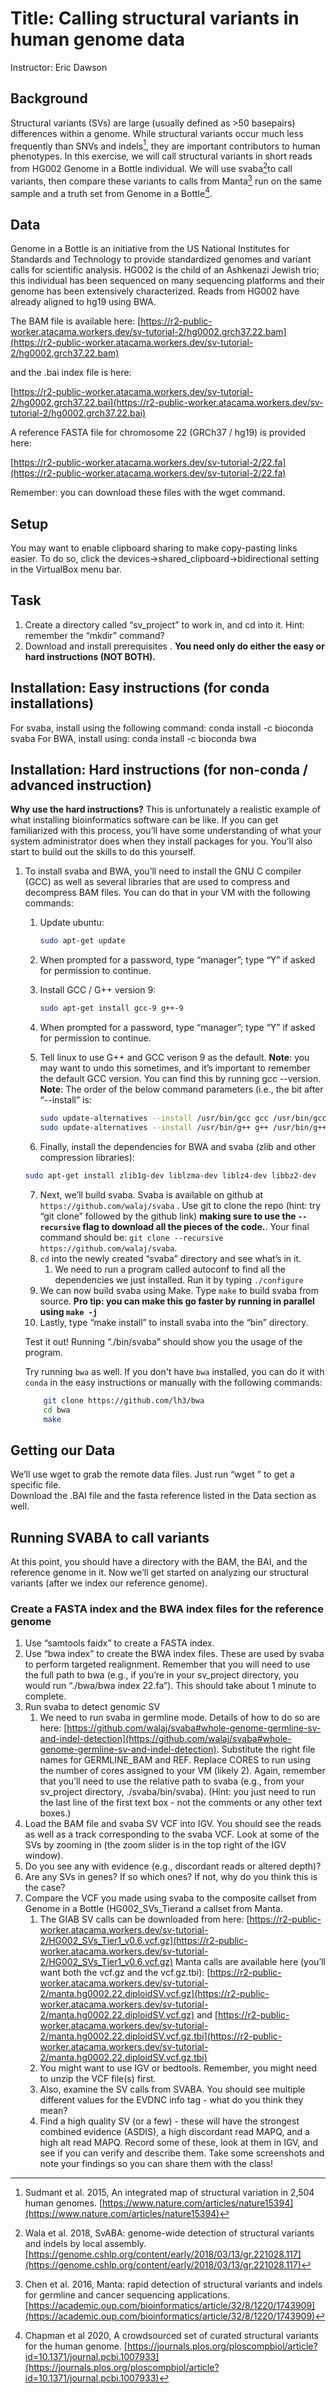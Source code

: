 # Title: Calling structural variants in human genome data

Instructor: Eric Dawson

## Background

Structural variants (SVs) are large (usually defined as >50 basepairs) differences within a genome.
While structural variants occur much less frequently than SNVs and indels[^1], they are important contributors to human phenotypes.
In this exercise, we will call structural variants in short reads from HG002 Genome in a Bottle individual.
We will use svaba[^2]to call variants, then compare these variants to calls from Manta[^3] run on the same sample and a truth set from Genome in a Bottle[^4].

## Data

Genome in a Bottle is an initiative from the US National Institutes for Standards and Technology to provide standardized genomes and variant calls for scientific analysis. HG002 is the child of an Ashkenazi Jewish trio; this individual has been sequenced on many sequencing platforms and their genome has been extensively characterized.
Reads from HG002 have already aligned to hg19 using BWA.


The BAM file is available here: [https://r2-public-worker.atacama.workers.dev/sv-tutorial-2/hg0002.grch37.22.bam](https://r2-public-worker.atacama.workers.dev/sv-tutorial-2/hg0002.grch37.22.bam)

and the .bai index file is here:  

[https://r2-public-worker.atacama.workers.dev/sv-tutorial-2/hg0002.grch37.22.bai](https://r2-public-worker.atacama.workers.dev/sv-tutorial-2/hg0002.grch37.22.bai)

A reference FASTA file for chromosome 22 (GRCh37 / hg19) is provided here:  

[https://r2-public-worker.atacama.workers.dev/sv-tutorial-2/22.fa](https://r2-public-worker.atacama.workers.dev/sv-tutorial-2/22.fa)

Remember: you can download these files with the wget command.

## Setup
You may want to enable clipboard sharing to make copy-pasting links easier. To do so, click the devices->shared_clipboard->bidirectional setting in the VirtualBox menu bar. 

## Task

1. Create a directory called “sv_project” to work in, and cd into it. Hint: remember the “mkdir” command?
2. Download and install prerequisites . **You need only do either the easy or hard instructions (NOT BOTH).**

[^1]: Sudmant et al. 2015, An integrated map of structural variation in 2,504 human genomes. [https://www.nature.com/articles/nature15394](https://www.nature.com/articles/nature15394)
[^2]: Wala et al. 2018, SvABA: genome-wide detection of structural variants and indels by local assembly. [https://genome.cshlp.org/content/early/2018/03/13/gr.221028.117](https://genome.cshlp.org/content/early/2018/03/13/gr.221028.117)
[^3]: Chen et al. 2016, Manta: rapid detection of structural variants and indels for germline and cancer sequencing applications. [https://academic.oup.com/bioinformatics/article/32/8/1220/1743909](https://academic.oup.com/bioinformatics/article/32/8/1220/1743909)
[^4]: Chapman et al 2020, A crowdsourced set of curated structural variants for the human genome. [https://journals.plos.org/ploscompbiol/article?id=10.1371/journal.pcbi.1007933](https://journals.plos.org/ploscompbiol/article?id=10.1371/journal.pcbi.1007933)

## Installation: Easy instructions (for conda installations)

For svaba, install using the following command: conda install -c bioconda svaba
For BWA, install using: conda install -c bioconda bwa

## Installation: Hard instructions (for non-conda / advanced instruction)

**Why use the hard instructions?** This is unfortunately a realistic example of what installing bioinformatics software can be like. If you can get familiarized with this process, you’ll have some understanding of what your system administrator does when they install packages for you. You’ll also start to build out the skills to do this yourself.

1. To install svaba and BWA, you’ll need to install the GNU C compiler (GCC) as well as several libraries that are used to compress and decompress BAM files. You can do that in your VM with the following commands:

   1. Update ubuntu:
   
		```bash
   	 	sudo apt-get update
		```
   2. When prompted for a password, type “manager”; type “Y” if asked for permission to continue.
   3. Install GCC / G++ version 9:
   		```bash
		sudo apt-get install gcc-9 g++-9
		```
	4. When prompted for a password, type “manager”; type “Y” if asked for permission to continue.
	5. Tell linux to use G++ and GCC verison 9 as the default. **Note**: you may want to undo this sometimes, and it’s important to remember the default GCC version. You can find this by running gcc --version. **Note**: The order of the below command parameters (i.e., the bit after “--install” is: <link> <alias> <path> <priority>

		```bash
		sudo update-alternatives --install /usr/bin/gcc gcc /usr/bin/gcc-9 0
		sudo update-alternatives --install /usr/bin/g++ g++ /usr/bin/g++-9 0
		```
	6. Finally, install the dependencies for BWA and svaba (zlib and other compression libraries):

	```bash
	sudo apt-get install zlib1g-dev liblzma-dev liblz4-dev libbz2-dev 
	```

	7. Next, we’ll build svaba. Svaba is available on github at `https://github.com/walaj/svaba` . Use git to clone the repo (hint: try “git clone” followed by the github link) **making sure to use the `--recursive` flag to download all the pieces of the code.**. Your final command should be: `git clone --recursive https://github.com/walaj/svaba`.
	8. `cd` into the newly created “svaba” directory and see what’s in it.
      	1.  We need to run a program called autoconf to find all the dependencies we just installed. Run it by typing `./configure`
	9. We can now build svaba using Make. Type `make` to build svaba from source. **Pro tip: you can make this go faster by running in parallel using `make -j`**
	10. Lastly, type “make install” to install svaba into the “bin” directory. 


	Test it out! Running “./bin/svaba” should show you the usage of the program. 

	Try running `bwa` as well. If you don't have `bwa` installed, you can do it with `conda` in the easy instructions or manually with the following commands:
	
	```bash
		git clone https://github.com/lh3/bwa 
		cd bwa
		make
	```


## Getting our Data

We’ll use wget to grab the remote data files. Just run “wget <file>” to get a specific file.  
Download the .BAI file and the fasta reference listed in the Data section as well.

## Running SVABA to call variants

At this point, you should have a directory with the BAM, the BAI, and the reference genome in it. Now we’ll get started on analyzing our structural variants (after we index our reference genome).

### Create a FASTA index and the BWA index files for the reference genome

1. Use “samtools faidx” to create a FASTA index.
2. Use “bwa index” to create the BWA index files. These are used by svaba to perform targeted realignment. Remember that you will need to use the full path to bwa (e.g., if you’re in your sv_project directory, you would run “./bwa/bwa index 22.fa”). This should take about 1 minute to complete. 
3. Run svaba to detect genomic SV
	1. We need to run svaba in germline mode. Details of how to do so are here: [https://github.com/walaj/svaba#whole-genome-germline-sv-and-indel-detection](https://github.com/walaj/svaba#whole-genome-germline-sv-and-indel-detection).
    Substitute the right file names for GERMLINE_BAM and REF.
	Replace CORES to run using the number of cores assigned to your VM (likely 2).
	Again, remember that you’ll need to use the relative path to svaba (e.g., from your sv_project directory, ./svaba/bin/svaba). (Hint: you just need to run the last line of the first text box - not the comments or any other text boxes.) 
4. Load the BAM file and svaba SV VCF into IGV. You should see the reads as well as a track corresponding to the svaba VCF.
   Look at some of the SVs by zooming in (the zoom slider is in the top right of the IGV window).
5. Do you see any with evidence (e.g., discordant reads or altered depth)? 
6. Are any SVs in genes? If so which ones? If not, why do you think this is the case? 
7. Compare the VCF you made using svaba to the composite callset from Genome in a Bottle (HG002_SVs_Tierand a callset from Manta.
	1. The GIAB SV calls can be downloaded from here: [https://r2-public-worker.atacama.workers.dev/sv-tutorial-2/HG002_SVs_Tier1_v0.6.vcf.gz](https://r2-public-worker.atacama.workers.dev/sv-tutorial-2/HG002_SVs_Tier1_v0.6.vcf.gz)
   		Manta calls are available here (you’ll want both the vcf.gz and the vcf.gz.tbi): [https://r2-public-worker.atacama.workers.dev/sv-tutorial-2/manta.hg0002.22.diploidSV.vcf.gz](https://r2-public-worker.atacama.workers.dev/sv-tutorial-2/manta.hg0002.22.diploidSV.vcf.gz) and [https://r2-public-worker.atacama.workers.dev/sv-tutorial-2/manta.hg0002.22.diploidSV.vcf.gz.tbi](https://r2-public-worker.atacama.workers.dev/sv-tutorial-2/manta.hg0002.22.diploidSV.vcf.gz.tbi)
	2. You might want to use IGV or bedtools. Remember, you might need to unzip the VCF file(s) first.
	3. Also, examine the SV calls from SVABA. You should see multiple different values for the EVDNC info tag - what do you think they mean? 
	4. Find a high quality SV (or a few) - these will have the strongest combined evidence (ASDIS), a high discordant read MAPQ, and a high alt read MAPQ. Record some of these, look at them in IGV, and see if you can verify and describe them. Take some screenshots and note your findings so you can share them with the class! 

